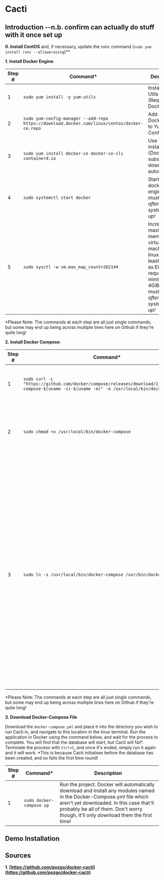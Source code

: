 # Cacti

## Introduction --n.b. confirm can actually do stuff with it once set up


**0. Install CentOS** and, if necessary, update the runc command (```sudo yum install runc --allowerasing```)**

**1. Install Docker Engine**: 

| Step #  | Command* | Description |
| ------------- | ------------- | -------------|
| 1  | ```sudo yum install -y yum-utils```  | Install Yum Utils (Required by Docker) |
| 2  | ```sudo yum-config-manager --add-repo https://download.docker.com/linux/centos/docker-ce.repo```  | Add copy of Docker repo to Yum Config |
| 3  | ```sudo yum install docker-ce docker-ce-cli containerd.io``` | Use YUM to install Docker (Docker is subsequently downloaded automatically) |
| 4  | ```sudo systemctl start docker``` | Start the docker engine. *This must be done after every system boot-up!* |
| 5 | ```sudo sysctl -w vm.max_map_count=262144``` | Increase the maximum memory for virtual machines on linux (to at least 4 GiB) as ELK Stack requires minimum 4GiB. *This must be done after every system boot-up!* | 

\*Please Note: The commands at each step are all just single commands, but some may end up being across multiple lines here on Github if they're quite long!


**2. Install Docker Compose**: 

| Step #  | Command* | Description |
| ------------- | ------------- | -------------|
| 1  | ```sudo curl -L "https://github.com/docker/compose/releases/download/1.29.2/docker-compose-$(uname -s)-$(uname -m)" -o /usr/local/bin/docker-compose```  | Download the Docker Compose (1.29.2) and install it locally. |
| 2  | ```sudo chmod +x /usr/local/bin/docker-compose```  | Add executable permissions to the downloaded binary... so, you know, you can run it. |
| 3  | ```sudo ln -s /usr/local/bin/docker-compose /usr/bin/docker-composer``` | Create a symbolic link at the global install directory to the local user install. This is needed because as Docker was installed to your user, you can't natively "sudo" Docker Compose (as sudo can only access global commands). By creating a symbolic link at the global location, we're telling the Sudo command where it should actually find Docker Compose. |

\*Please Note: The commands at each step are all just single commands, but some may end up being across multiple lines here on Github if they're quite long!


**3. Download Docker-Compose File**

Download the `docker-compose.yml` and place it into the directory you wish to run Cacti in, and navigate to this location in the linux terminal. Run the application in Docker using the command below, and wait for the process to complete. You will find that the database will start, but Cacti will fail*. Terminate the process with `Ctrl+C`, and once it's ended, simply run it again and it will work. *This is because Cacti initialises before the database has been created, and so fails the first time round!
 
 | Step #  | Command* | Description |
| ------------- | ------------- | -------------|
| 1  | ```sudo docker-compose up```  | Run the project. Docker will automatically download and install any modules named in the Docker-Compose.yml file which aren't yet downloaded. In this case that'll probably be all of them. Don't worry though, it'll only download them the first time! |


## Demo Installation


## Sources

**1. [https://github.com/pozgo/docker-cacti](https://github.com/pozgo/docker-cacti)**

